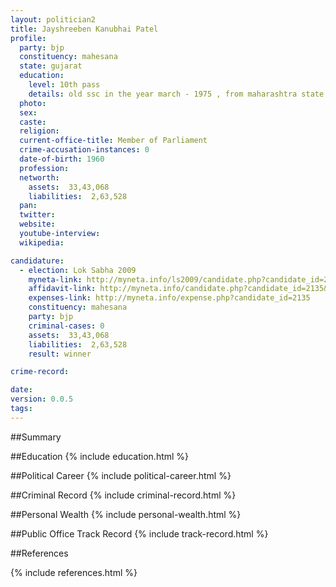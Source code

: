 ```yaml
---
layout: politician2
title: Jayshreeben Kanubhai Patel
profile: 
  party: bjp
  constituency: mahesana
  state: gujarat
  education: 
    level: 10th pass
    details: old ssc in the year march - 1975 , from maharashtra state board of secondary education (pune division board ) sardar vallabhbhai patel vividh lakshi vidyalaya , mumbai
  photo: 
  sex: 
  caste: 
  religion: 
  current-office-title: Member of Parliament
  crime-accusation-instances: 0
  date-of-birth: 1960
  profession: 
  networth: 
    assets:  33,43,068
    liabilities:  2,63,528
  pan: 
  twitter: 
  website: 
  youtube-interview: 
  wikipedia: 

candidature: 
  - election: Lok Sabha 2009
    myneta-link: http://myneta.info/ls2009/candidate.php?candidate_id=2135
    affidavit-link: http://myneta.info/candidate.php?candidate_id=2135&scan=original
    expenses-link: http://myneta.info/expense.php?candidate_id=2135
    constituency: mahesana 
    party: bjp
    criminal-cases: 0
    assets:  33,43,068
    liabilities:  2,63,528
    result: winner 

crime-record: 

date: 
version: 0.0.5
tags: 
---
```

##Summary


##Education
{% include education.html %}


##Political Career
{% include political-career.html %}


##Criminal Record
{% include criminal-record.html %}


##Personal Wealth
{% include personal-wealth.html %}


##Public Office Track Record
{% include track-record.html %}


##References


{% include references.html %}